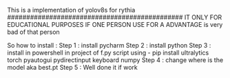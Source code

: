 This is a implementation of yolov8s for rythia
##############################################
IT ONLY FOR EDUCATIONAL PURPOSES IF ONE PERSON USE FOR A ADVANTAGE is very bad of that person

So how to install :
Step 1 : install pycharm
Step 2 : install python 
Step 3 : install in powershell in project of f.py script using - pip install ultralytics torch pyautogui pydirectinput keyboard numpy
Step 4 : change where is the model aka best.pt 
Step 5 : Well done it if work
